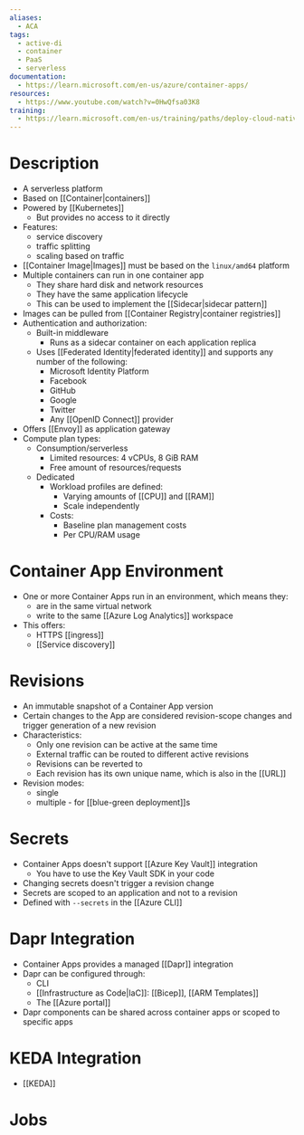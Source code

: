 ```yaml
---
aliases:
  - ACA
tags:
  - active-di
  - container
  - PaaS
  - serverless
documentation:
  - https://learn.microsoft.com/en-us/azure/container-apps/
resources:
  - https://www.youtube.com/watch?v=0HwQfsa03K8
training:
  - https://learn.microsoft.com/en-us/training/paths/deploy-cloud-native-applications-to-azure-container-apps/
---
```

# Description
- A serverless platform
- Based on [[Container|containers]]
- Powered by [[Kubernetes]]
	- But provides no access to it directly
- Features:
	- service discovery
	- traffic splitting
	- scaling based on traffic
- [[Container Image|Images]] must be based on the `linux/amd64` platform
- Multiple containers can run in one container app
	- They share hard disk and network resources
	- They have the same application lifecycle
	- This can be used to implement the [[Sidecar|sidecar pattern]]
- Images can be pulled from [[Container Registry|container registries]]
- Authentication and authorization:
	- Built-in middleware
		- Runs as a sidecar container on each application replica
	- Uses [[Federated Identity|federated identity]] and supports any number of the following:
		- Microsoft Identity Platform
		- Facebook
		- GitHub
		- Google
		- Twitter
		- Any [[OpenID Connect]] provider
- Offers [[Envoy]] as application gateway
- Compute plan types:
	- Consumption/serverless
		- Limited resources: 4 vCPUs, 8 GiB RAM
		- Free amount of resources/requests
	- Dedicated
		- Workload profiles are defined:
			- Varying amounts of [[CPU]] and [[RAM]]
			- Scale independently
		- Costs:
			- Baseline plan management costs
			- Per CPU/RAM usage

# Container App Environment
- One or more Container Apps run in an environment, which means they:
	- are in the same virtual network
	- write to the same [[Azure Log Analytics]] workspace
- This offers:
	- HTTPS [[ingress]]
	- [[Service discovery]]
# Revisions
- An immutable snapshot of a Container App version
- Certain changes to the App are considered revision-scope changes and trigger generation of a new revision
- Characteristics:
	- Only one revision can be active at the same time
	- External traffic can be routed to different active revisions
	- Revisions can be reverted to
	- Each revision has its own unique name, which is also in the [[URL]]
- Revision modes:
	- single
	- multiple - for [[blue-green deployment]]s
# Secrets
- Container Apps doesn't support [[Azure Key Vault]] integration
	- You have to use the Key Vault SDK in your code
- Changing secrets doesn't trigger a revision change
- Secrets are scoped to an application and not to a revision
- Defined with `--secrets` in the [[Azure CLI]]
# Dapr Integration
- Container Apps provides a managed [[Dapr]] integration
- Dapr can be configured through:
	- CLI
	- [[Infrastructure as Code|IaC]]: [[Bicep]], [[ARM Templates]]
	- The [[Azure portal]]
- Dapr components can be shared across container apps or scoped to specific apps
# KEDA Integration
- [[KEDA]]
# Jobs

